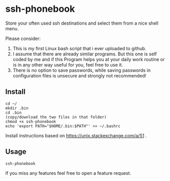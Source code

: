 # ssh-phonebook
Store your often used ssh destinations and select them from a nice shell menu.

Please consider:
1. This is my first Linux bash script that i ever uploaded to github. 
2. I assume that there are already similar programs. But this one is self coded by me and if this Program helps you at your daily work routine or is in any other way useful for you, feel free to use it.
3. There is no option to save passwords, while saving passwords in configuration files is unsecure and strongly not recommended!
  
  
## Install
```
cd ~/
mkdir .bin 
cd .bin
(copy/download the two files in that folder)
chmod +x ssh-phonebook
echo 'export PATH="$HOME/.bin:$PATH"' >> ~/.bashrc 
```
Install instructions based on https://unix.stackexchange.com/a/51 .
 
 
## Usage
```
ssh-phonebook
```


If you miss any features feel free to open a feature request.
